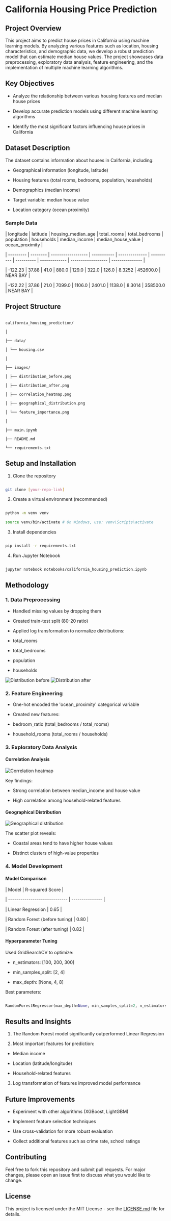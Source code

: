 # California Housing Price Prediction

## Project Overview

This project aims to predict house prices in California using machine learning models. By analyzing various features such as location, housing characteristics, and demographic data, we develop a robust prediction model that can estimate median house values. The project showcases data preprocessing, exploratory data analysis, feature engineering, and the implementation of multiple machine learning algorithms.

## Key Objectives

- Analyze the relationship between various housing features and median house prices

- Develop accurate prediction models using different machine learning algorithms

- Identify the most significant factors influencing house prices in California

## Dataset Description

The dataset contains information about houses in California, including:

- Geographical information (longitude, latitude)

- Housing features (total rooms, bedrooms, population, households)

- Demographics (median income)

- Target variable: median house value

- Location category (ocean proximity)

### Sample Data

| longitude | latitude | housing_median_age | total_rooms | total_bedrooms | population | households | median_income | median_house_value | ocean_proximity |

| --------- | -------- | ------------------ | ----------- | -------------- | ---------- | ---------- | ------------- | ------------------ | --------------- |

| -122.23 | 37.88 | 41.0 | 880.0 | 129.0 | 322.0 | 126.0 | 8.3252 | 452600.0 | NEAR BAY |

| -122.22 | 37.86 | 21.0 | 7099.0 | 1106.0 | 2401.0 | 1138.0 | 8.3014 | 358500.0 | NEAR BAY |

## Project Structure

```

california_housing_prediction/

│

├── data/

│ └── housing.csv

│

├── images/

│ ├── distribution_before.png

│ ├── distribution_after.png

│ ├── correlation_heatmap.png

│ ├── geographical_distribution.png

│ └── feature_importance.png

│

├── main.ipynb

├── README.md

└── requirements.txt

```

## Setup and Installation

1. Clone the repository

```bash

git clone [your-repo-link]

```

2. Create a virtual environment (recommended)

```bash

python -m venv venv

source venv/bin/activate # On Windows, use: venv\Scripts\activate

```

3. Install dependencies

```bash

pip install -r requirements.txt

```

4. Run Jupyter Notebook

```bash

jupyter notebook notebooks/california_housing_prediction.ipynb

```

## Methodology

### 1. Data Preprocessing

- Handled missing values by dropping them

- Created train-test split (80-20 ratio)

- Applied log transformation to normalize distributions:

- total_rooms

- total_bedrooms

- population

- households

![Distribution before](images/distribution_before.png)
![Distribution after](images/distribution_after.png)

### 2. Feature Engineering

- One-hot encoded the 'ocean_proximity' categorical variable

- Created new features:

- bedroom_ratio (total_bedrooms / total_rooms)

- household_rooms (total_rooms / households)

### 3. Exploratory Data Analysis

#### Correlation Analysis

![Correlation heatmap](images/correlation_heatmap.png)

Key findings:

- Strong correlation between median_income and house value

- High correlation among household-related features

#### Geographical Distribution

![Geographical distribution](images/geographical_distribution.png)

The scatter plot reveals:

- Coastal areas tend to have higher house values

- Distinct clusters of high-value properties

### 4. Model Development

#### Model Comparison

| Model | R-squared Score |

| ----------------------------- | --------------- |

| Linear Regression | 0.65 |

| Random Forest (before tuning) | 0.80 |

| Random Forest (after tuning) | 0.82 |

#### Hyperparameter Tuning

Used GridSearchCV to optimize:

- n_estimators: [100, 200, 300]

- min_samples_split: [2, 4]

- max_depth: [None, 4, 8]

Best parameters:

```python

RandomForestRegressor(max_depth=None, min_samples_split=2, n_estimators=300)

```

## Results and Insights

1. The Random Forest model significantly outperformed Linear Regression

2. Most important features for prediction:

- Median income

- Location (latitude/longitude)

- Household-related features

3. Log transformation of features improved model performance

## Future Improvements

- Experiment with other algorithms (XGBoost, LightGBM)

- Implement feature selection techniques

- Use cross-validation for more robust evaluation

- Collect additional features such as crime rate, school ratings

## Contributing

Feel free to fork this repository and submit pull requests. For major changes, please open an issue first to discuss what you would like to change.

## License

This project is licensed under the MIT License - see the [LICENSE.md](LICENSE.md) file for details.
